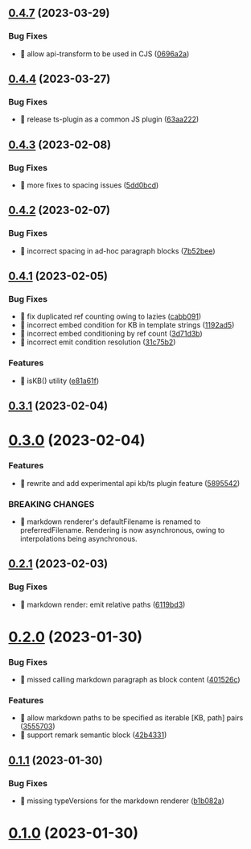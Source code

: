 ## [0.4.7](https://github.com/soul-codes/kbts/compare/0.4.4...0.4.7) (2023-03-29)


### Bug Fixes

* 🐛 allow api-transform to be used in CJS ([0696a2a](https://github.com/soul-codes/kbts/commit/0696a2acab469da7073d238e6d9327cb5c3591c6))

## [0.4.4](https://github.com/soul-codes/kbts/compare/0.4.3...0.4.4) (2023-03-27)


### Bug Fixes

* 🐛 release ts-plugin as a common JS plugin ([63aa222](https://github.com/soul-codes/kbts/commit/63aa2228e3574191d09f9da86c150ab79dc762fc))

## [0.4.3](https://github.com/soul-codes/kbts/compare/0.4.2...0.4.3) (2023-02-08)


### Bug Fixes

* 🐛 more fixes to spacing issues ([5dd0bcd](https://github.com/soul-codes/kbts/commit/5dd0bcdaff0ea626ff564a5603395cbdb63ad6b1))

## [0.4.2](https://github.com/soul-codes/kbts/compare/0.4.1...0.4.2) (2023-02-07)


### Bug Fixes

* 🐛 incorrect spacing in ad-hoc paragraph blocks ([7b52bee](https://github.com/soul-codes/kbts/commit/7b52bee0567317c97630610811d55e4786fa3576))

## [0.4.1](https://github.com/soul-codes/kbts/compare/0.3.1...0.4.1) (2023-02-05)


### Bug Fixes

* 🐛 fix duplicated ref counting owing to lazies ([cabb091](https://github.com/soul-codes/kbts/commit/cabb09169bfc3f2ce19b85c970da333834161765))
* 🐛 incorrect embed condition for KB in template strings ([1192ad5](https://github.com/soul-codes/kbts/commit/1192ad5f93360d7241eafd8027a3e8ec84e8be88))
* 🐛 incorrect embed conditioning by ref count ([3d71d3b](https://github.com/soul-codes/kbts/commit/3d71d3b3a2346e85b061bd52578eeb059d9227fc))
* 🐛 incorrect emit condition resolution ([31c75b2](https://github.com/soul-codes/kbts/commit/31c75b295779fbc43a7eaed25060dee0b75fbe4a))


### Features

* 🎸 isKB() utility ([e81a61f](https://github.com/soul-codes/kbts/commit/e81a61fad2b5126550f815818687d53d39b7f193))

## [0.3.1](https://github.com/soul-codes/kbts/compare/0.3.0...0.3.1) (2023-02-04)

# [0.3.0](https://github.com/soul-codes/kbts/compare/0.2.1...0.3.0) (2023-02-04)


### Features

* 🎸 rewrite and add experimental api kb/ts plugin feature ([5895542](https://github.com/soul-codes/kbts/commit/5895542c6cb833085eccbbdb09806f92cb8a5c25))


### BREAKING CHANGES

* 🧨 markdown renderer's defaultFilename is renamed to preferredFilename. Rendering is now asynchronous, owing to interpolations being asynchronous.

## [0.2.1](https://github.com/soul-codes/kbts/compare/0.2.0...0.2.1) (2023-02-03)


### Bug Fixes

* 🐛 markdown render: emit relative paths ([6119bd3](https://github.com/soul-codes/kbts/commit/6119bd397bc2d2e6df1e23bc3d26000b1653fab3))

# [0.2.0](https://github.com/soul-codes/kbts/compare/0.1.1...0.2.0) (2023-01-30)


### Bug Fixes

* 🐛 missed calling markdown paragraph as block content ([401526c](https://github.com/soul-codes/kbts/commit/401526c5160e8e3ee0979afec171615b244f0467))


### Features

* 🎸 allow markdown paths to be specified as iterable [KB, path] pairs ([3555703](https://github.com/soul-codes/kbts/commit/35557038e15072d6a67eb2f64e3c223ee65e3137))
* 🎸 support remark semantic block ([42b4331](https://github.com/soul-codes/kbts/commit/42b4331531cb0a812a59aa5b48a66399a1cf6578))

## [0.1.1](https://github.com/soul-codes/kbts/compare/0.1.0...0.1.1) (2023-01-30)


### Bug Fixes

* 🐛 missing typeVersions for the markdown renderer ([b1b082a](https://github.com/soul-codes/kbts/commit/b1b082ab0fe2fa2a6169e39b0d7adf7255df2e35))



# [0.1.0](https://github.com/soul-codes/kbts/compare/0.1.0...0.1.1) (2023-01-30)


